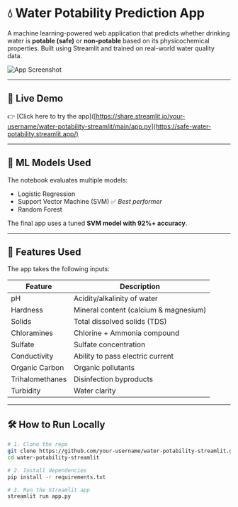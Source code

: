 # 💧 Water Potability Prediction App

A machine learning-powered web application that predicts whether drinking water is **potable (safe)** or **non-potable** based on its physicochemical properties. Built using Streamlit and trained on real-world water quality data.

![App Screenshot](https://stateimpactcenter.org/images/general/_metadata/Issues-in-Focus-Ocean-Water-Policy-Safe-Drinking-Water-Act-Image.jpg)

---

## 🚀 Live Demo
👉 [Click here to try the app]([https://share.streamlit.io/your-username/water-potability-streamlit/main/app.py](https://safe-water-potability.streamlit.app/)

---

## 🧠 ML Models Used
The notebook evaluates multiple models:
- Logistic Regression
- Support Vector Machine (SVM) ✅ *Best performer*
- Random Forest

The final app uses a tuned **SVM model with 92%+ accuracy**.

---

## 🔬 Features Used

The app takes the following inputs:

| Feature             | Description                             |
|---------------------|-----------------------------------------|
| pH                  | Acidity/alkalinity of water             |
| Hardness            | Mineral content (calcium & magnesium)  |
| Solids              | Total dissolved solids (TDS)            |
| Chloramines         | Chlorine + Ammonia compound             |
| Sulfate             | Sulfate concentration                   |
| Conductivity        | Ability to pass electric current        |
| Organic Carbon      | Organic pollutants                      |
| Trihalomethanes     | Disinfection byproducts                 |
| Turbidity           | Water clarity                           |

---

## 🛠 How to Run Locally

```bash
# 1. Clone the repo
git clone https://github.com/your-username/water-potability-streamlit.git
cd water-potability-streamlit

# 2. Install dependencies
pip install -r requirements.txt

# 3. Run the Streamlit app
streamlit run app.py
